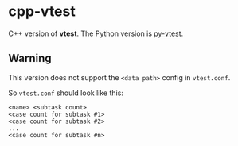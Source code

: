 # cpp-vtest

C++ version of **vtest**. The Python version is [py-vtest](https://github.com/zhangtianli2006/py-vtest).

## Warning

This version does not support the `<data path>` config in `vtest.conf`.

So `vtest.conf` should look like this:

```plaintext
<name> <subtask count>
<case count for subtask #1>
<case count for subtask #2>
...
<case count for subtask #n>
```
